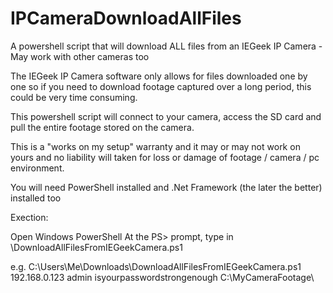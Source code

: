 # IPCameraDownloadAllFiles
A powershell script that will download ALL files from an IEGeek IP Camera - May work with other cameras too

The IEGeek IP Camera software only allows for files downloaded one by one so if you need to download footage captured over a long period, this could be very time consuming.

This powershell script will connect to your camera, access the SD card and pull the entire footage stored on the camera.

This is a "works on my setup" warranty and it may or may not work on yours and no liability will taken for loss or damage of footage / camera / pc environment.

You will need PowerShell installed and .Net Framework (the later the better) installed too

Exection:

Open Windows PowerShell
At the PS> prompt, type in 
    <location-of-script>\DownloadAllFilesFromIEGeekCamera.ps1 <ip-address-of-camera> <user-id-of-camera> <password-for-user> <local-folder>
  
  e.g. C:\Users\Me\Downloads\DownloadAllFilesFromIEGeekCamera.ps1 192.168.0.123 admin isyourpasswordstrongenough C:\MyCameraFootage\


